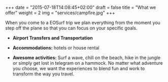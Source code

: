 +++
date = "2015-07-18T14:08:45+02:00"
draft = false
title = "What we offer"
weight = 2
img = "services/campfire.jpg"
+++

When you come to a EOSurf trip we plan everything from the moment you step off the plane so that you can focus on your specific goals. 

- __Airport Transfers and Transportation__

- __Accommodations:__ hotels or house rental

- __Awesome activities:__ Surf a wave, chill on the beach, hike in the jungle or simply get lost in telegram on a hammock. No matter what adventure you choose, we want the experiences to blend fun and work to transform the way you travel. 